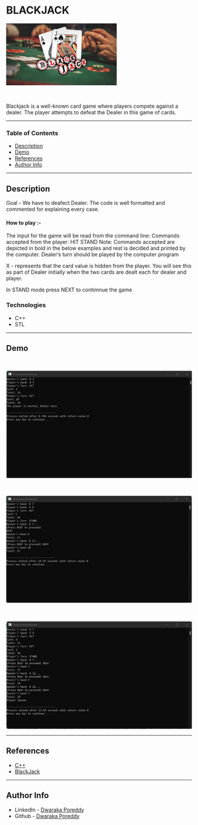 # BLACKJACK 

![Project Image](README_IMAGES/download.jpeg)

<br />

Blackjack is a well-known card game where players compete against a dealer. The player attempts to defeat the Dealer in this game of cards.

---

### Table of Contents

- [Description](#description)
- [Demo](#demo)
- [References](#references)
- [Author Info](#author-info)

---

## Description

Goal - We have to deafect Dealer. The code is well formatted and commented for explaining every case.
<br>

#### How to play :-

The input for the game will be read from the command line:
Commands accepted from the player:
HIT
STAND
Note: Commands accepted are depicted in bold in the below examples and rest is decided and
printed by the computer. Dealer’s turn should be played by the computer program

X - represents that the card value is hidden from the player. You will see this as part of
Dealer initially when the two cards are dealt each for dealer and player.

In STAND mode press NEXT to contimnue the game

### Technologies

- C++
- STL

---

## Demo
<br>
<p align="center">
  <img  src="README_IMAGES\pic-1.jpeg"  > 
</p>
<br>
<p align="center">
  <img  src="README_IMAGES\pic-2.jpeg"  > 
</p>
<br>
<p align="center">
  <img  src="README_IMAGES\pic-3.jpeg"  > 
</p>

---

## References

- [C++](https://isocpp.org/)
- [BlackJack](https://bicyclecards.com/how-to-play/blackjack/)

---

## Author Info

- LinkedIn - [Dwaraka Poreddy](https://www.linkedin.com/in/dwarakanath-reddy-poreddy-3bbb231b1/)
- Github - [Dwaraka Poreddy](https://github.com/Dwaraka-Poreddy)


